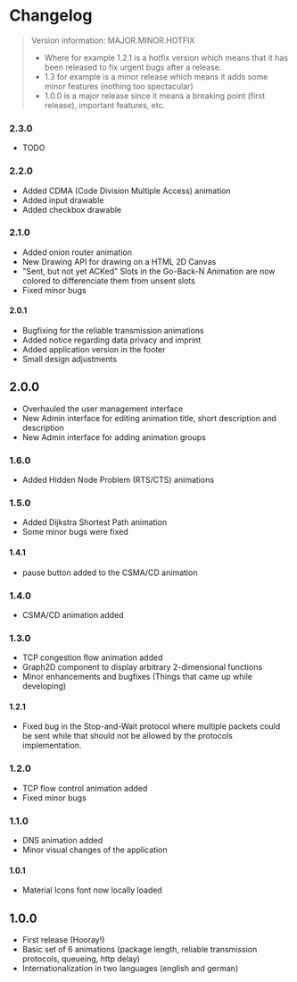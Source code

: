 # Changelog

> Version information: MAJOR.MINOR.HOTFIX
> - Where for example 1.2.1 is a hotfix version which means that it has been released to fix urgent bugs after a release.
> - 1.3 for example is a minor release which means it adds some minor features (nothing too spectacular)
> - 1.0.0 is a major release since it means a breaking point (first release), important features, etc.

### 2.3.0
- TODO

### 2.2.0
- Added CDMA (Code Division Multiple Access) animation
- Added input drawable
- Added checkbox drawable

### 2.1.0
- Added onion router animation
- New Drawing API for drawing on a HTML 2D Canvas
- "Sent, but not yet ACKed" Slots in the Go-Back-N Animation are now colored to differenciate them from unsent slots
- Fixed minor bugs

#### 2.0.1
- Bugfixing for the reliable transmission animations
- Added notice regarding data privacy and imprint
- Added application version in the footer
- Small design adjustments

## 2.0.0
- Overhauled the user management interface
- New Admin interface for editing animation title, short description and description
- New Admin interface for adding animation groups

### 1.6.0
- Added Hidden Node Problem (RTS/CTS) animations

### 1.5.0
- Added Dijkstra Shortest Path animation
- Some minor bugs were fixed

#### 1.4.1
- pause button added to the CSMA/CD animation

### 1.4.0
- CSMA/CD animation added

### 1.3.0
- TCP congestion flow animation added
- Graph2D component to display arbitrary 2-dimensional functions
- Minor enhancements and bugfixes (Things that came up while developing)

#### 1.2.1
- Fixed bug in the Stop-and-Wait protocol where multiple packets could be sent while that should not be allowed by the protocols implementation.

### 1.2.0
- TCP flow control animation added
- Fixed minor bugs

### 1.1.0
- DNS animation added
- Minor visual changes of the application

#### 1.0.1
- Material Icons font now locally loaded

## 1.0.0
- First release (Hooray!)
- Basic set of 6 animations (package length, reliable transmission protocols, queueing, http delay)
- Internationalization in two languages (english and german)
